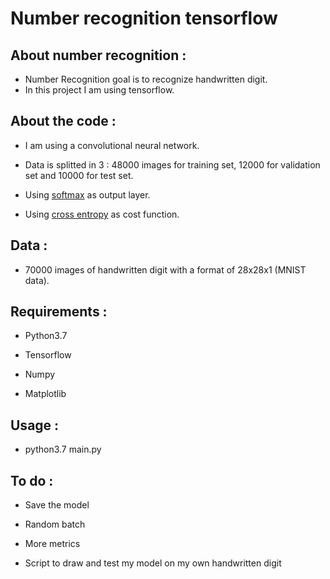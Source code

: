 # Number recognition tensorflow

## About number recognition :

* Number Recognition goal is to recognize handwritten digit.
* In this project I am using tensorflow.

## About the code :

* I am using a convolutional neural network.

* Data is splitted in 3 : 48000 images for training set, 12000 for validation set and 10000 for test set.

* Using [softmax](https://en.wikipedia.org/wiki/Softmax_function) as output layer.

* Using [cross entropy](https://en.wikipedia.org/wiki/Cross_entropy) as cost function.

## Data :

* 70000 images of handwritten digit with a format of 28x28x1 (MNIST data).

## Requirements :

* Python3.7

* Tensorflow

* Numpy

* Matplotlib

## Usage :

* python3.7 main.py

## To do :

* Save the model

* Random batch

* More metrics

* Script to draw and test my model on my own handwritten digit
